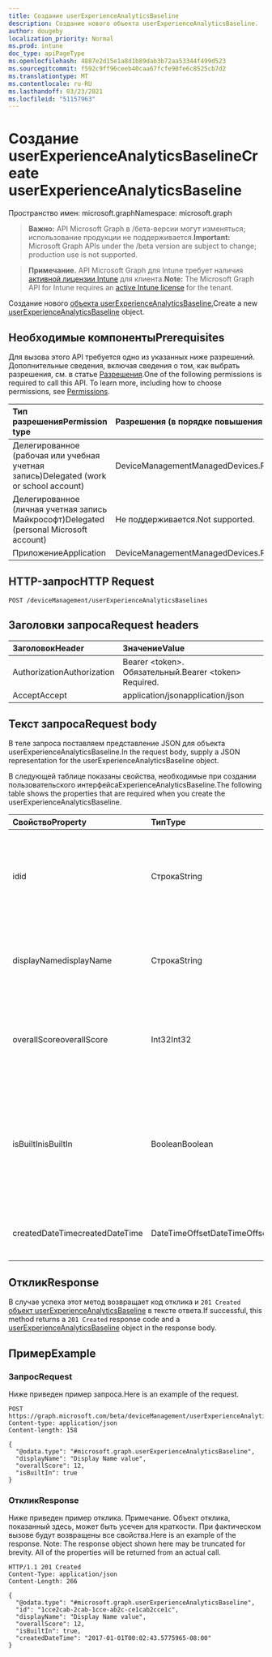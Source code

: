 ```yaml
---
title: Создание userExperienceAnalyticsBaseline
description: Создание нового объекта userExperienceAnalyticsBaseline.
author: dougeby
localization_priority: Normal
ms.prod: intune
doc_type: apiPageType
ms.openlocfilehash: 4887e2d15e1a8d1b89dab3b72aa53344f499d523
ms.sourcegitcommit: f592c9ff96ceeb40caa67fcfe90fe6c8525cb7d2
ms.translationtype: MT
ms.contentlocale: ru-RU
ms.lasthandoff: 03/23/2021
ms.locfileid: "51157963"
---
```

# <a name="create-userexperienceanalyticsbaseline"></a><span data-ttu-id="4e53a-103">Создание userExperienceAnalyticsBaseline</span><span class="sxs-lookup"><span data-stu-id="4e53a-103">Create userExperienceAnalyticsBaseline</span></span>

<span data-ttu-id="4e53a-104">Пространство имен: microsoft.graph</span><span class="sxs-lookup"><span data-stu-id="4e53a-104">Namespace: microsoft.graph</span></span>

> <span data-ttu-id="4e53a-105">**Важно:** API Microsoft Graph в /бета-версии могут изменяться; использование продукции не поддерживается.</span><span class="sxs-lookup"><span data-stu-id="4e53a-105">**Important:** Microsoft Graph APIs under the /beta version are subject to change; production use is not supported.</span></span>

> <span data-ttu-id="4e53a-106">**Примечание.** API Microsoft Graph для Intune требует наличия [активной лицензии Intune](https://go.microsoft.com/fwlink/?linkid=839381) для клиента.</span><span class="sxs-lookup"><span data-stu-id="4e53a-106">**Note:** The Microsoft Graph API for Intune requires an [active Intune license](https://go.microsoft.com/fwlink/?linkid=839381) for the tenant.</span></span>

<span data-ttu-id="4e53a-107">Создание нового [объекта userExperienceAnalyticsBaseline.](../resources/intune-devices-userexperienceanalyticsbaseline.md)</span><span class="sxs-lookup"><span data-stu-id="4e53a-107">Create a new [userExperienceAnalyticsBaseline](../resources/intune-devices-userexperienceanalyticsbaseline.md) object.</span></span>

## <a name="prerequisites"></a><span data-ttu-id="4e53a-108">Необходимые компоненты</span><span class="sxs-lookup"><span data-stu-id="4e53a-108">Prerequisites</span></span>
<span data-ttu-id="4e53a-p101">Для вызова этого API требуется одно из указанных ниже разрешений. Дополнительные сведения, включая сведения о том, как выбрать разрешения, см. в статье [Разрешения](/graph/permissions-reference).</span><span class="sxs-lookup"><span data-stu-id="4e53a-p101">One of the following permissions is required to call this API. To learn more, including how to choose permissions, see [Permissions](/graph/permissions-reference).</span></span>

|<span data-ttu-id="4e53a-111">Тип разрешения</span><span class="sxs-lookup"><span data-stu-id="4e53a-111">Permission type</span></span>|<span data-ttu-id="4e53a-112">Разрешения (в порядке повышения привилегий)</span><span class="sxs-lookup"><span data-stu-id="4e53a-112">Permissions (from least to most privileged)</span></span>|
|:---|:---|
|<span data-ttu-id="4e53a-113">Делегированное (рабочая или учебная учетная запись)</span><span class="sxs-lookup"><span data-stu-id="4e53a-113">Delegated (work or school account)</span></span>|<span data-ttu-id="4e53a-114">DeviceManagementManagedDevices.ReadWrite.All</span><span class="sxs-lookup"><span data-stu-id="4e53a-114">DeviceManagementManagedDevices.ReadWrite.All</span></span>|
|<span data-ttu-id="4e53a-115">Делегированное (личная учетная запись Майкрософт)</span><span class="sxs-lookup"><span data-stu-id="4e53a-115">Delegated (personal Microsoft account)</span></span>|<span data-ttu-id="4e53a-116">Не поддерживается.</span><span class="sxs-lookup"><span data-stu-id="4e53a-116">Not supported.</span></span>|
|<span data-ttu-id="4e53a-117">Приложение</span><span class="sxs-lookup"><span data-stu-id="4e53a-117">Application</span></span>|<span data-ttu-id="4e53a-118">DeviceManagementManagedDevices.ReadWrite.All</span><span class="sxs-lookup"><span data-stu-id="4e53a-118">DeviceManagementManagedDevices.ReadWrite.All</span></span>|

## <a name="http-request"></a><span data-ttu-id="4e53a-119">HTTP-запрос</span><span class="sxs-lookup"><span data-stu-id="4e53a-119">HTTP Request</span></span>
<!-- {
  "blockType": "ignored"
}
-->
``` http
POST /deviceManagement/userExperienceAnalyticsBaselines
```

## <a name="request-headers"></a><span data-ttu-id="4e53a-120">Заголовки запроса</span><span class="sxs-lookup"><span data-stu-id="4e53a-120">Request headers</span></span>
|<span data-ttu-id="4e53a-121">Заголовок</span><span class="sxs-lookup"><span data-stu-id="4e53a-121">Header</span></span>|<span data-ttu-id="4e53a-122">Значение</span><span class="sxs-lookup"><span data-stu-id="4e53a-122">Value</span></span>|
|:---|:---|
|<span data-ttu-id="4e53a-123">Authorization</span><span class="sxs-lookup"><span data-stu-id="4e53a-123">Authorization</span></span>|<span data-ttu-id="4e53a-124">Bearer &lt;token&gt;. Обязательный.</span><span class="sxs-lookup"><span data-stu-id="4e53a-124">Bearer &lt;token&gt; Required.</span></span>|
|<span data-ttu-id="4e53a-125">Accept</span><span class="sxs-lookup"><span data-stu-id="4e53a-125">Accept</span></span>|<span data-ttu-id="4e53a-126">application/json</span><span class="sxs-lookup"><span data-stu-id="4e53a-126">application/json</span></span>|

## <a name="request-body"></a><span data-ttu-id="4e53a-127">Текст запроса</span><span class="sxs-lookup"><span data-stu-id="4e53a-127">Request body</span></span>
<span data-ttu-id="4e53a-128">В теле запроса поставляем представление JSON для объекта userExperienceAnalyticsBaseline.</span><span class="sxs-lookup"><span data-stu-id="4e53a-128">In the request body, supply a JSON representation for the userExperienceAnalyticsBaseline object.</span></span>

<span data-ttu-id="4e53a-129">В следующей таблице показаны свойства, необходимые при создании пользовательского интерфейсаExperienceAnalyticsBaseline.</span><span class="sxs-lookup"><span data-stu-id="4e53a-129">The following table shows the properties that are required when you create the userExperienceAnalyticsBaseline.</span></span>

|<span data-ttu-id="4e53a-130">Свойство</span><span class="sxs-lookup"><span data-stu-id="4e53a-130">Property</span></span>|<span data-ttu-id="4e53a-131">Тип</span><span class="sxs-lookup"><span data-stu-id="4e53a-131">Type</span></span>|<span data-ttu-id="4e53a-132">Описание</span><span class="sxs-lookup"><span data-stu-id="4e53a-132">Description</span></span>|
|:---|:---|:---|
|<span data-ttu-id="4e53a-133">id</span><span class="sxs-lookup"><span data-stu-id="4e53a-133">id</span></span>|<span data-ttu-id="4e53a-134">Строка</span><span class="sxs-lookup"><span data-stu-id="4e53a-134">String</span></span>|<span data-ttu-id="4e53a-135">Уникальный идентификатор базовой базы аналитики пользовательского интерфейса.</span><span class="sxs-lookup"><span data-stu-id="4e53a-135">The unique identifier of the user experience analytics baseline.</span></span>|
|<span data-ttu-id="4e53a-136">displayName</span><span class="sxs-lookup"><span data-stu-id="4e53a-136">displayName</span></span>|<span data-ttu-id="4e53a-137">Строка</span><span class="sxs-lookup"><span data-stu-id="4e53a-137">String</span></span>|<span data-ttu-id="4e53a-138">Имя базовой базы аналитики пользовательского интерфейса.</span><span class="sxs-lookup"><span data-stu-id="4e53a-138">The name of the user experience analytics baseline.</span></span>|
|<span data-ttu-id="4e53a-139">overallScore</span><span class="sxs-lookup"><span data-stu-id="4e53a-139">overallScore</span></span>|<span data-ttu-id="4e53a-140">Int32</span><span class="sxs-lookup"><span data-stu-id="4e53a-140">Int32</span></span>|<span data-ttu-id="4e53a-141">Общая оценка базовой базы аналитики пользовательских интерфейсов.</span><span class="sxs-lookup"><span data-stu-id="4e53a-141">The overall score of the user experience analytics baseline.</span></span>|
|<span data-ttu-id="4e53a-142">isBuiltIn</span><span class="sxs-lookup"><span data-stu-id="4e53a-142">isBuiltIn</span></span>|<span data-ttu-id="4e53a-143">Boolean</span><span class="sxs-lookup"><span data-stu-id="4e53a-143">Boolean</span></span>|<span data-ttu-id="4e53a-144">Означает, является ли текущий базовый уровень коммерческим медианым или настраиваемой базовой базой.</span><span class="sxs-lookup"><span data-stu-id="4e53a-144">Signifies if the current baseline is the commercial median baseline or a custom baseline.</span></span>|
|<span data-ttu-id="4e53a-145">createdDateTime</span><span class="sxs-lookup"><span data-stu-id="4e53a-145">createdDateTime</span></span>|<span data-ttu-id="4e53a-146">DateTimeOffset</span><span class="sxs-lookup"><span data-stu-id="4e53a-146">DateTimeOffset</span></span>|<span data-ttu-id="4e53a-147">Дата создания настраиваемой базовой линии.</span><span class="sxs-lookup"><span data-stu-id="4e53a-147">The date the custom baseline was created.</span></span>|



## <a name="response"></a><span data-ttu-id="4e53a-148">Отклик</span><span class="sxs-lookup"><span data-stu-id="4e53a-148">Response</span></span>
<span data-ttu-id="4e53a-149">В случае успеха этот метод возвращает код отклика и `201 Created` [объект userExperienceAnalyticsBaseline](../resources/intune-devices-userexperienceanalyticsbaseline.md) в тексте ответа.</span><span class="sxs-lookup"><span data-stu-id="4e53a-149">If successful, this method returns a `201 Created` response code and a [userExperienceAnalyticsBaseline](../resources/intune-devices-userexperienceanalyticsbaseline.md) object in the response body.</span></span>

## <a name="example"></a><span data-ttu-id="4e53a-150">Пример</span><span class="sxs-lookup"><span data-stu-id="4e53a-150">Example</span></span>

### <a name="request"></a><span data-ttu-id="4e53a-151">Запрос</span><span class="sxs-lookup"><span data-stu-id="4e53a-151">Request</span></span>
<span data-ttu-id="4e53a-152">Ниже приведен пример запроса.</span><span class="sxs-lookup"><span data-stu-id="4e53a-152">Here is an example of the request.</span></span>
``` http
POST https://graph.microsoft.com/beta/deviceManagement/userExperienceAnalyticsBaselines
Content-type: application/json
Content-length: 158

{
  "@odata.type": "#microsoft.graph.userExperienceAnalyticsBaseline",
  "displayName": "Display Name value",
  "overallScore": 12,
  "isBuiltIn": true
}
```

### <a name="response"></a><span data-ttu-id="4e53a-153">Отклик</span><span class="sxs-lookup"><span data-stu-id="4e53a-153">Response</span></span>
<span data-ttu-id="4e53a-p102">Ниже приведен пример отклика. Примечание. Объект отклика, показанный здесь, может быть усечен для краткости. При фактическом вызове будут возвращены все свойства.</span><span class="sxs-lookup"><span data-stu-id="4e53a-p102">Here is an example of the response. Note: The response object shown here may be truncated for brevity. All of the properties will be returned from an actual call.</span></span>
``` http
HTTP/1.1 201 Created
Content-Type: application/json
Content-Length: 266

{
  "@odata.type": "#microsoft.graph.userExperienceAnalyticsBaseline",
  "id": "1cce2cab-2cab-1cce-ab2c-ce1cab2cce1c",
  "displayName": "Display Name value",
  "overallScore": 12,
  "isBuiltIn": true,
  "createdDateTime": "2017-01-01T00:02:43.5775965-08:00"
}
```




